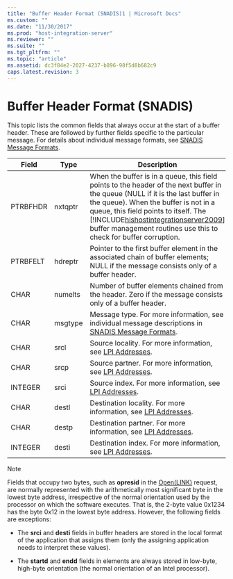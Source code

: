 ```yaml
---
title: "Buffer Header Format (SNADIS)1 | Microsoft Docs"
ms.custom: ""
ms.date: "11/30/2017"
ms.prod: "host-integration-server"
ms.reviewer: ""
ms.suite: ""
ms.tgt_pltfrm: ""
ms.topic: "article"
ms.assetid: dc3f84e2-2027-4237-b896-98f5d8b682c9
caps.latest.revision: 3
---
```

# Buffer Header Format (SNADIS)
This topic lists the common fields that always occur at the start of a buffer header. These are followed by further fields specific to the particular message. For details about individual message formats, see [SNADIS Message Formats](../HIS2010/snadis-message-formats1.md).  
  
|Field|Type|Description|  
|-----------|----------|-----------------|  
|PTRBFHDR|nxtqptr|When the buffer is in a queue, this field points to the header of the next buffer in the queue (NULL if it is the last buffer in the queue). When the buffer is not in a queue, this field points to itself. The [!INCLUDE[hishostintegrationserver2009](../includes/hishostintegrationserver2009-md.md)] buffer management routines use this to check for buffer corruption.|  
|PTRBFELT|hdreptr|Pointer to the first buffer element in the associated chain of buffer elements; NULL if the message consists only of a buffer header.|  
|CHAR|numelts|Number of buffer elements chained from the header. Zero if the message consists only of a buffer header.|  
|CHAR|msgtype|Message type. For more information, see individual message descriptions in [SNADIS Message Formats](../HIS2010/snadis-message-formats1.md).|  
|CHAR|srcl|Source locality. For more information, see [LPI Addresses](../HIS2010/lpi-addresses-snadis-1.md).|  
|CHAR|srcp|Source partner. For more information, see [LPI Addresses](../HIS2010/lpi-addresses-snadis-1.md).|  
|INTEGER|srci|Source index. For more information, see [LPI Addresses](../HIS2010/lpi-addresses-snadis-1.md).|  
|CHAR|destl|Destination locality. For more information, see [LPI Addresses](../HIS2010/lpi-addresses-snadis-1.md).|  
|CHAR|destp|Destination partner. For more information, see [LPI Addresses](../HIS2010/lpi-addresses-snadis-1.md).|  
|INTEGER|desti|Destination index. For more information, see [LPI Addresses](../HIS2010/lpi-addresses-snadis-1.md).|  
  
> [!NOTE]
>  Fields that occupy two bytes, such as **opresid** in the [Open(LINK)](../HIS2010/open-link-2.md) request, are normally represented with the arithmetically most significant byte in the lowest byte address, irrespective of the normal orientation used by the processor on which the software executes. That is, the 2-byte value 0x1234 has the byte 0x12 in the lowest byte address. However, the following fields are exceptions:  
  
-   The **srci** and **desti** fields in buffer headers are stored in the local format of the application that assigns them (only the assigning application needs to interpret these values).  
  
-   The **startd** and **endd** fields in elements are always stored in low-byte, high-byte orientation (the normal orientation of an Intel processor).